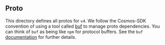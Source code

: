 ## Proto

This directory defines all protos for `v4`. We follow the Cosmos-SDK convention of using a tool called
[buf](https://github.com/bufbuild/buf) to manage proto dependencies. You can think of `buf` as being like `npm` for
protocol buffers. See the `buf` [documentation](https://docs.buf.build/how-to/iterate-on-modules#update-dependencies)
for further details.
